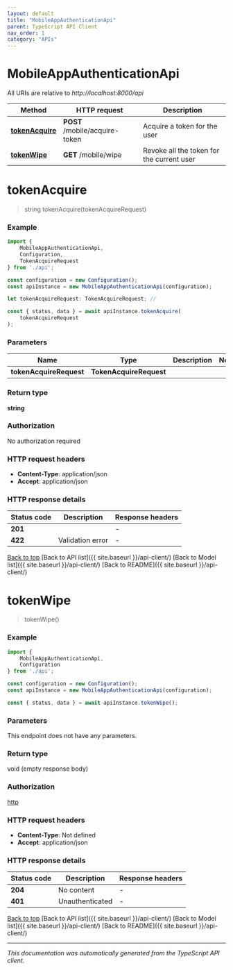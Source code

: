 ```yaml
---
layout: default
title: "MobileAppAuthenticationApi"
parent: TypeScript API Client
nav_order: 1
category: "APIs"
---
```


# MobileAppAuthenticationApi

All URIs are relative to *http://localhost:8000/api*

|Method | HTTP request | Description|
|------------- | ------------- | -------------|
|[**tokenAcquire**](#tokenacquire) | **POST** /mobile/acquire-token | Acquire a token for the user|
|[**tokenWipe**](#tokenwipe) | **GET** /mobile/wipe | Revoke all the token for the current user|

# **tokenAcquire**
> string tokenAcquire(tokenAcquireRequest)


### Example

```typescript
import {
    MobileAppAuthenticationApi,
    Configuration,
    TokenAcquireRequest
} from './api';

const configuration = new Configuration();
const apiInstance = new MobileAppAuthenticationApi(configuration);

let tokenAcquireRequest: TokenAcquireRequest; //

const { status, data } = await apiInstance.tokenAcquire(
    tokenAcquireRequest
);
```

### Parameters

|Name | Type | Description  | Notes|
|------------- | ------------- | ------------- | -------------|
| **tokenAcquireRequest** | **TokenAcquireRequest**|  | |


### Return type

**string**

### Authorization

No authorization required

### HTTP request headers

 - **Content-Type**: application/json
 - **Accept**: application/json


### HTTP response details
| Status code | Description | Response headers |
|-------------|-------------|------------------|
|**201** |  |  -  |
|**422** | Validation error |  -  |

[Back to top](#) [Back to API list]({{ site.baseurl }}/api-client/) [Back to Model list]({{ site.baseurl }}/api-client/) [Back to README]({{ site.baseurl }}/api-client/)

# **tokenWipe**
> tokenWipe()


### Example

```typescript
import {
    MobileAppAuthenticationApi,
    Configuration
} from './api';

const configuration = new Configuration();
const apiInstance = new MobileAppAuthenticationApi(configuration);

const { status, data } = await apiInstance.tokenWipe();
```

### Parameters
This endpoint does not have any parameters.


### Return type

void (empty response body)

### Authorization

[http](../README.md#http)

### HTTP request headers

 - **Content-Type**: Not defined
 - **Accept**: application/json


### HTTP response details
| Status code | Description | Response headers |
|-------------|-------------|------------------|
|**204** | No content |  -  |
|**401** | Unauthenticated |  -  |

[Back to top](#) [Back to API list]({{ site.baseurl }}/api-client/) [Back to Model list]({{ site.baseurl }}/api-client/) [Back to README]({{ site.baseurl }}/api-client/)



---

*This documentation was automatically generated from the TypeScript API client.*
